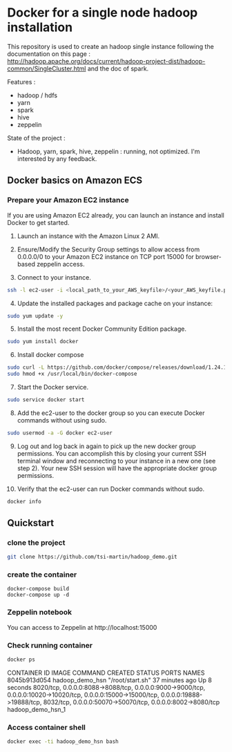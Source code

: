 Docker for a single node hadoop installation
============================================

This repository is used to create an hadoop single instance following the documentation on this page :
http://hadoop.apache.org/docs/current/hadoop-project-dist/hadoop-common/SingleCluster.html and the doc
of spark.

Features :

* hadoop / hdfs
* yarn
* spark
* hive
* zeppelin

State of the project :

* Hadoop, yarn, spark, hive, zeppelin : running, not optimized. I'm interested by any feedback.


Docker basics on Amazon ECS
---------------------------

### Prepare your Amazon EC2 instance

If you are using Amazon EC2 already, you can launch an instance and install Docker to get started. 

1. Launch an instance with the Amazon Linux 2 AMI. 

2. Ensure/Modify the Security Group settings to allow access from 0.0.0.0/0 to your Amazon EC2 instance on TCP port 15000 for browser-based zeppelin access.

3. Connect to your instance. 
```bash
ssh -l ec2-user -i <local_path_to_your_AWS_keyfile>/<your_AWS_keyfile.pem> <Amazon Instance IP or FQDN> 
```

4. Update the installed packages and package cache on your instance: 
```bash
sudo yum update -y
```

5. Install the most recent Docker Community Edition package.
```bash
sudo yum install docker
```

6. Install docker compose
```bash
sudo curl -L https://github.com/docker/compose/releases/download/1.24.1/docker-compose-`uname -s`-`uname -m` -o /usr/local/bin/docker-compose
sudo hmod +x /usr/local/bin/docker-compose
```

7. Start the Docker service.
```bash
sudo service docker start
```

8. Add the ec2-user to the docker group so you can execute Docker commands without using sudo. 
```bash
sudo usermod -a -G docker ec2-user
```

9. Log out and log back in again to pick up the new docker group permissions. You can accomplish this by closing your current SSH terminal window and reconnecting to your instance in a new one (see step 2). Your new SSH session will have the appropriate docker group permissions. 

10. Verify that the ec2-user can run Docker commands without sudo. 
```bash
docker info
```

Quickstart
----------

### clone the project

```bash
git clone https://github.com/tsi-martin/hadoop_demo.git
```

### create the container

```
docker-compose build
docker-compose up -d
```

### Zeppelin notebook

You can access to Zeppelin at http://localhost:15000

### Check running container

```bash
docker ps
```

CONTAINER ID        IMAGE               COMMAND             CREATED             STATUS              PORTS                                                                                                                                                                                                NAMES
8045b913d054        hadoop_demo_hsn     "/root/start.sh"    37 minutes ago      Up 8 seconds        8020/tcp, 0.0.0.0:8088->8088/tcp, 0.0.0.0:9000->9000/tcp, 0.0.0.0:10020->10020/tcp, 0.0.0.0:15000->15000/tcp, 0.0.0.0:19888->19888/tcp, 8032/tcp, 0.0.0.0:50070->50070/tcp, 0.0.0.0:8002->8080/tcp   hadoop_demo_hsn_1


### Access container shell

```bash
docker exec -ti hadoop_demo_hsn bash

